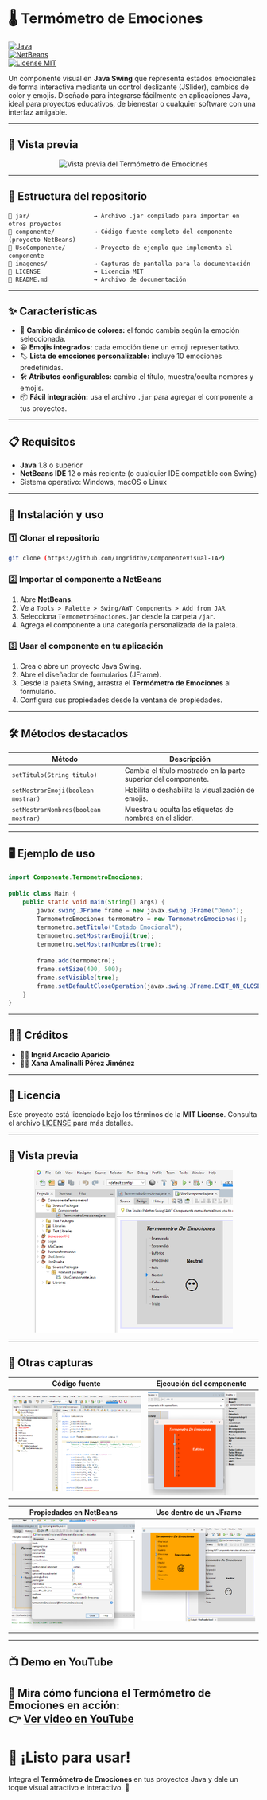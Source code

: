 # 🌡️ Termómetro de Emociones

[![Java](https://img.shields.io/badge/Java-ED8B00?style=for-the-badge&logo=java&logoColor=white)](https://www.oracle.com/java/)  
[![NetBeans](https://img.shields.io/badge/NetBeans-1B6AC6?style=for-the-badge&logo=apache-netbeans-ide&logoColor=white)](https://netbeans.apache.org/)  
[![License MIT](https://img.shields.io/badge/license-MIT-green?style=for-the-badge)](LICENSE)  

Un componente visual en **Java Swing** que representa estados emocionales de forma interactiva mediante un control deslizante (JSlider), cambios de color y emojis. Diseñado para integrarse fácilmente en aplicaciones Java, ideal para proyectos educativos, de bienestar o cualquier software con una interfaz amigable.  

---

## 📸 Vista previa

<p align="center">
  <img src="imagenes/preview.png" alt="Vista previa del Termómetro de Emociones" width="400">
</p>

---

## 📂 Estructura del repositorio

```
📁 jar/                  → Archivo .jar compilado para importar en otros proyectos
📁 componente/           → Código fuente completo del componente (proyecto NetBeans)
📁 UsoComponente/        → Proyecto de ejemplo que implementa el componente
📁 imagenes/             → Capturas de pantalla para la documentación
📄 LICENSE               → Licencia MIT
📄 README.md             → Archivo de documentación
```

---

## ✨ Características

- 🎨 **Cambio dinámico de colores:** el fondo cambia según la emoción seleccionada.
- 😀 **Emojis integrados:** cada emoción tiene un emoji representativo.
- 🏷️ **Lista de emociones personalizable:** incluye 10 emociones predefinidas.
- 🛠️ **Atributos configurables:** cambia el título, muestra/oculta nombres y emojis.
- 📦 **Fácil integración:** usa el archivo `.jar` para agregar el componente a tus proyectos.

---

## 📋 Requisitos

- **Java** 1.8 o superior  
- **NetBeans IDE** 12 o más reciente (o cualquier IDE compatible con Swing)  
- Sistema operativo: Windows, macOS o Linux  

---

## 🚀 Instalación y uso

### 1️⃣ Clonar el repositorio
```bash
git clone (https://github.com/Ingridthv/ComponenteVisual-TAP)
```

### 2️⃣ Importar el componente a NetBeans

1. Abre **NetBeans**.  
2. Ve a `Tools > Palette > Swing/AWT Components > Add from JAR`.  
3. Selecciona `TermometroEmociones.jar` desde la carpeta `/jar`.  
4. Agrega el componente a una categoría personalizada de la paleta.  

### 3️⃣ Usar el componente en tu aplicación

1. Crea o abre un proyecto Java Swing.  
2. Abre el diseñador de formularios (JFrame).  
3. Desde la paleta Swing, arrastra el **Termómetro de Emociones** al formulario.  
4. Configura sus propiedades desde la ventana de propiedades.  

---

## 🛠️ Métodos destacados

| Método                              | Descripción                                                      |
|-------------------------------------|------------------------------------------------------------------|
| `setTitulo(String titulo)`          | Cambia el título mostrado en la parte superior del componente.  |
| `setMostrarEmoji(boolean mostrar)`  | Habilita o deshabilita la visualización de emojis.              |
| `setMostrarNombres(boolean mostrar)`| Muestra u oculta las etiquetas de nombres en el slider.         |

---

## 🖥️ Ejemplo de uso

```java
import Componente.TermometroEmociones;

public class Main {
    public static void main(String[] args) {
        javax.swing.JFrame frame = new javax.swing.JFrame("Demo");
        TermometroEmociones termometro = new TermometroEmociones();
        termometro.setTitulo("Estado Emocional");
        termometro.setMostrarEmoji(true);
        termometro.setMostrarNombres(true);

        frame.add(termometro);
        frame.setSize(400, 500);
        frame.setVisible(true);
        frame.setDefaultCloseOperation(javax.swing.JFrame.EXIT_ON_CLOSE);
    }
}
```

---

## 👩‍💻 Créditos

- 👩‍🎨 **Ingrid Arcadio Aparicio**  
- 👩‍🎨 **Xana Amalinalli Pérez Jiménez**

---

## 📜 Licencia

Este proyecto está licenciado bajo los términos de la **MIT License**. Consulta el archivo [LICENSE](LICENSE) para más detalles.  

---
## 📸 Vista previa

<p align="center">
  <img src="Imagenes/componenteVisual.png" alt="Vista previa del Termómetro de Emociones" width="400">
</p>

---

## 📸 Otras capturas

| Código fuente                              | Ejecución del componente                          |
|---------------------------------------------|----------------------------------------------------|
| ![Código](Imagenes/codigo.png)              | ![Ejecución](Imagenes/ejecucion.png)               |

| Propiedades en NetBeans                     | Uso dentro de un JFrame                            |
|----------------------------------------------|-----------------------------------------------------|
| ![Propiedades](Imagenes/propiedades.png)     | ![Uso](Imagenes/uso.png)                            |

---
## 📺 Demo en YouTube

🎥 Mira cómo funciona el **Termómetro de Emociones** en acción:  
👉 [Ver video en YouTube](https://www.youtube.com/watch?v=h6uxsZpXiQk)
---
# 🚀 ¡Listo para usar!
Integra el **Termómetro de Emociones** en tus proyectos Java y dale un toque visual atractivo e interactivo. 🌈
